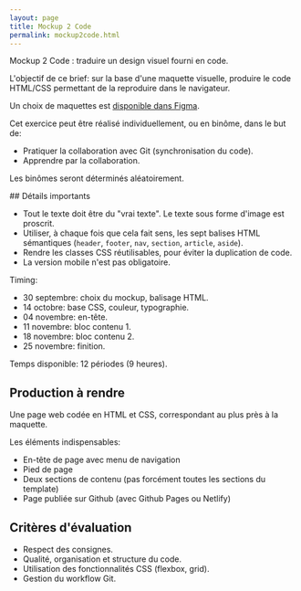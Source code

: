 ```yaml
---
layout: page
title: Mockup 2 Code
permalink: mockup2code.html
---
```


Mockup 2 Code : traduire un design visuel fourni en code.

L'objectif de ce brief: sur la base d'une maquette visuelle, produire le code HTML/CSS permettant de la reproduire dans le navigateur.

Un choix de maquettes est [disponible dans Figma](https://www.figma.com/files/project/68584767).

Cet exercice peut être réalisé individuellement, ou en binôme, dans le but de:

- Pratiquer la collaboration avec Git (synchronisation du code).
- Apprendre par la collaboration.

Les binômes seront déterminés aléatoirement.

## Détails importants

- Tout le texte doit être du "vrai texte". Le texte sous forme d'image est proscrit.
- Utiliser, à chaque fois que cela fait sens, les sept balises HTML sémantiques (`header`, `footer`, `nav`, `section`, `article`, `aside`).
- Rendre les classes CSS réutilisables, pour éviter la duplication de code.
- La version mobile n'est pas obligatoire.

Timing:

- 30 septembre: choix du mockup, balisage HTML.
- 14 octobre: base CSS, couleur, typographie.
- 04 novembre: en-tête.
- 11 novembre: bloc contenu 1.
- 18 novembre: bloc contenu 2.
- 25 novembre: finition.

Temps disponible: 12 périodes (9 heures).

## Production à rendre

Une page web codée en HTML et CSS, correspondant au plus près à la maquette.

Les éléments indispensables:

- En-tête de page avec menu de navigation
- Pied de page
- Deux sections de contenu (pas forcément toutes les sections du template)
- Page publiée sur Github (avec Github Pages ou Netlify)

## Critères d'évaluation

- Respect des consignes.
- Qualité, organisation et structure du code.
- Utilisation des fonctionnalités CSS (flexbox, grid).
- Gestion du workflow Git.
